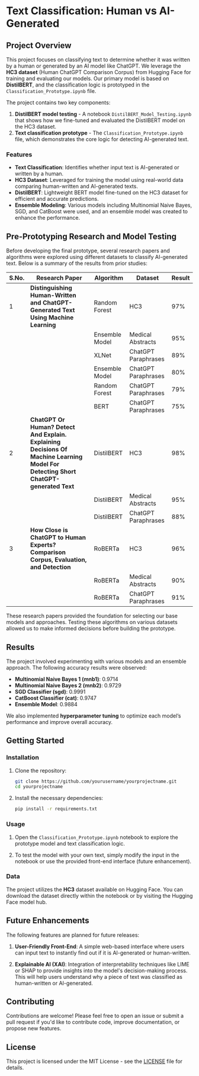# Text Classification: Human vs AI-Generated
## Project Overview

This project focuses on classifying text to determine whether it was written by a human or generated by an AI model like ChatGPT. We leverage the **HC3 dataset** (Human ChatGPT Comparison Corpus) from Hugging Face for training and evaluating our models. Our primary model is based on **DistilBERT**, and the classification logic is prototyped in the `Classification_Prototype.ipynb` file.

The project contains two key components:
1. **DistilBERT model testing** - A notebook `DistilBERT_Model_Testing.ipynb` that shows how we fine-tuned and evaluated the DistilBERT model on the HC3 dataset.
2. **Text classification prototype** - The `Classification_Prototype.ipynb` file, which demonstrates the core logic for detecting AI-generated text.

### Features

- **Text Classification**: Identifies whether input text is AI-generated or written by a human.
- **HC3 Dataset**: Leveraged for training the model using real-world data comparing human-written and AI-generated texts.
- **DistilBERT**: Lightweight BERT model fine-tuned on the HC3 dataset for efficient and accurate predictions.
- **Ensemble Modeling**: Various models including Multinomial Naive Bayes, SGD, and CatBoost were used, and an ensemble model was created to enhance the performance.

## Pre-Prototyping Research and Model Testing

Before developing the final prototype, several research papers and algorithms were explored using different datasets to classify AI-generated text. Below is a summary of the results from prior studies:

| S.No. | Research Paper | Algorithm     | Dataset              | Result |
|-------|----------------|---------------|----------------------|--------|
| 1     | **Distinguishing Human-Written and ChatGPT-Generated Text Using Machine Learning** | Random Forest   | HC3                  | 97%    |
|       |                | Ensemble Model | Medical Abstracts     | 95%    |
|       |                | XLNet          | ChatGPT Paraphrases   | 89%    |
|       |                | Ensemble Model | ChatGPT Paraphrases   | 80%    |
|       |                | Random Forest  | ChatGPT Paraphrases   | 79%    |
|       |                | BERT           | ChatGPT Paraphrases   | 75%    |
| 2     | **ChatGPT Or Human? Detect And Explain. Explaining Decisions Of Machine Learning Model For Detecting Short ChatGPT-generated Text** | DistilBERT      | HC3                  | 98%    |
|       |                | DistilBERT     | Medical Abstracts     | 95%    |
|       |                | DistilBERT     | ChatGPT Paraphrases   | 88%    |
| 3     | **How Close is ChatGPT to Human Experts? Comparison Corpus, Evaluation, and Detection** | RoBERTa        | HC3                  | 96%    |
|       |                | RoBERTa        | Medical Abstracts     | 90%    |
|       |                | RoBERTa        | ChatGPT Paraphrases   | 91%    |

These research papers provided the foundation for selecting our base models and approaches. Testing these algorithms on various datasets allowed us to make informed decisions before building the prototype. 

## Results

The project involved experimenting with various models and an ensemble approach. The following accuracy results were observed:

- **Multinomial Naive Bayes 1 (mnb1)**: 0.9714
- **Multinomial Naive Bayes 2 (mnb2)**: 0.9729
- **SGD Classifier (sgd)**: 0.9991
- **CatBoost Classifier (cat)**: 0.9747
- **Ensemble Model**: 0.9884

We also implemented **hyperparameter tuning** to optimize each model’s performance and improve overall accuracy.

## Getting Started

### Installation

1. Clone the repository:
   ```bash
   git clone https://github.com/yourusername/yourprojectname.git
   cd yourprojectname
   ```

2. Install the necessary dependencies:
   ```bash
   pip install -r requirements.txt
   ```

### Usage

1. Open the `Classification_Prototype.ipynb` notebook to explore the prototype model and text classification logic.

2. To test the model with your own text, simply modify the input in the notebook or use the provided front-end interface (future enhancement).

### Data

The project utilizes the **HC3** dataset available on Hugging Face. You can download the dataset directly within the notebook or by visiting the Hugging Face model hub.

## Future Enhancements

The following features are planned for future releases:

1. **User-Friendly Front-End**: A simple web-based interface where users can input text to instantly find out if it is AI-generated or human-written.
   
2. **Explainable AI (XAI)**: Integration of interpretability techniques like LIME or SHAP to provide insights into the model's decision-making process. This will help users understand why a piece of text was classified as human-written or AI-generated.

## Contributing

Contributions are welcome! Please feel free to open an issue or submit a pull request if you'd like to contribute code, improve documentation, or propose new features.

## License

This project is licensed under the MIT License - see the [LICENSE](LICENSE) file for details.
